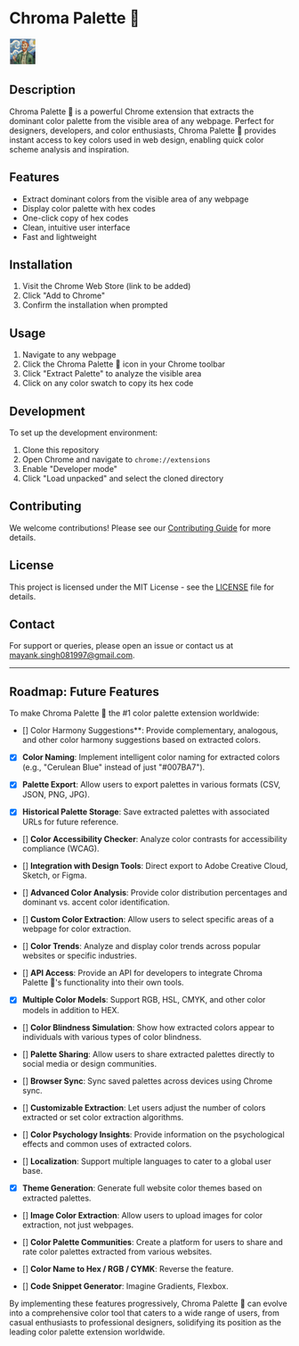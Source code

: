 # Chroma Palette 🎨

![Chroma Palette 🎨 Logo](icon48.png)

## Description

Chroma Palette 🎨 is a powerful Chrome extension that extracts the dominant color palette from the visible area of any webpage. Perfect for designers, developers, and color enthusiasts, Chroma Palette 🎨 provides instant access to key colors used in web design, enabling quick color scheme analysis and inspiration.

## Features

- Extract dominant colors from the visible area of any webpage
- Display color palette with hex codes
- One-click copy of hex codes
- Clean, intuitive user interface
- Fast and lightweight

## Installation

1. Visit the Chrome Web Store (link to be added)
2. Click "Add to Chrome"
3. Confirm the installation when prompted

## Usage

1. Navigate to any webpage
2. Click the Chroma Palette 🎨 icon in your Chrome toolbar
3. Click "Extract Palette" to analyze the visible area
4. Click on any color swatch to copy its hex code

## Development

To set up the development environment:

1. Clone this repository
2. Open Chrome and navigate to `chrome://extensions`
3. Enable "Developer mode"
4. Click "Load unpacked" and select the cloned directory

## Contributing

We welcome contributions! Please see our [Contributing Guide](CONTRIBUTING.md) for more details.

## License

This project is licensed under the MIT License - see the [LICENSE](LICENSE) file for details.

## Contact

For support or queries, please open an issue or contact us at [mayank.singh081997@gmail.com](mailto:mayank.singh081997@gmail.com).

---

## Roadmap: Future Features

To make Chroma Palette 🎨 the #1 color palette extension worldwide:

- [] Color Harmony Suggestions**: Provide complementary, analogous, and other color harmony suggestions based on extracted colors.

- [x] **Color Naming**: Implement intelligent color naming for extracted colors (e.g., "Cerulean Blue" instead of just "#007BA7").

- [x] **Palette Export**: Allow users to export palettes in various formats (CSV, JSON, PNG, JPG).

- [x] **Historical Palette Storage**: Save extracted palettes with associated URLs for future reference.

- [] **Color Accessibility Checker**: Analyze color contrasts for accessibility compliance (WCAG).

- [] **Integration with Design Tools**: Direct export to Adobe Creative Cloud, Sketch, or Figma.

- [] **Advanced Color Analysis**: Provide color distribution percentages and dominant vs. accent color identification.

- [] **Custom Color Extraction**: Allow users to select specific areas of a webpage for color extraction.

- [] **Color Trends**: Analyze and display color trends across popular websites or specific industries.

- [] **API Access**: Provide an API for developers to integrate Chroma Palette 🎨's functionality into their own tools.

- [x] **Multiple Color Models**: Support RGB, HSL, CMYK, and other color models in addition to HEX.

- [] **Color Blindness Simulation**: Show how extracted colors appear to individuals with various types of color blindness.

- [] **Palette Sharing**: Allow users to share extracted palettes directly to social media or design communities.

- [] **Browser Sync**: Sync saved palettes across devices using Chrome sync.

- [] **Customizable Extraction**: Let users adjust the number of colors extracted or set color extraction algorithms.

- [] **Color Psychology Insights**: Provide information on the psychological effects and common uses of extracted colors.

- [] **Localization**: Support multiple languages to cater to a global user base.

- [x] **Theme Generation**: Generate full website color themes based on extracted palettes.

- [] **Image Color Extraction**: Allow users to upload images for color extraction, not just webpages.

- [] **Color Palette Communities**: Create a platform for users to share and rate color palettes extracted from various websites.

- [] **Color Name to Hex / RGB / CYMK**: Reverse the feature.

- [] **Code Snippet Generator**: Imagine Gradients, Flexbox.



By implementing these features progressively, Chroma Palette 🎨 can evolve into a comprehensive color tool that caters to a wide range of users, from casual enthusiasts to professional designers, solidifying its position as the leading color palette extension worldwide.
